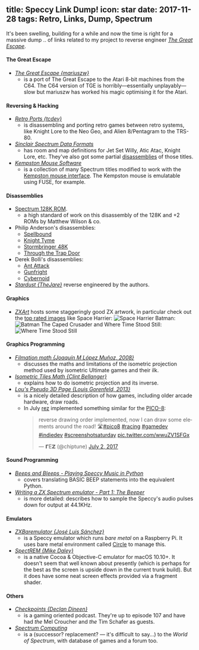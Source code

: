 title: Speccy Link Dump!
icon: star
date: 2017-11-28
tags: Retro, Links, Dump, Spectrum
----

<!-- begin summary -->

It's been swelling, building for a while and now the time is right for a massive dump .. of links related to my project to reverse engineer _[The Great Escape](https://github.com/dpt/The-Great-Escape)_.

<!-- end summary -->

#### The Great Escape

* _[The Great Escape {mariuszw}](https://atariage.com/forums/topic/239167-new-game-great-escape/)_
    * is a port of The Great Escape to the Atari 8-bit machines from the C64. The C64 version of TGE is horribly—essentially unplayably—slow but mariuszw has worked his magic optimising it for the Atari.

#### Reversing & Hacking

* _[Retro Ports {tcdev}](http://retroports.blogspot.co.uk/)_
    * is disassembling and porting retro games between retro systems, like Knight Lore to the Neo Geo, and Alien 8/Pentagram to the TRS-80.
* _[Sinclair Spectrum Data Formats](http://icemark.com/dataformats/index.html)_
    * has room and map definitions for Jet Set Willy, Atic Atac, Knight Lore, etc. They've also got some partial [disassemblies](http://icemark.com/downloads/index.html#Spectrum) of those titles.
* _[Kempston Mouse Software](http://velesoft.speccy.cz/kmsoft.htm)_
    * is a collection of many Spectrum titles modified to work with the [Kempston mouse interface](http://www.worldofspectrum.org/infoseekid.cgi?id=1000221). The Kempston mouse is emulatable using FUSE, for example.

#### Disassemblies

* [Spectrum 128K ROM](http://www.matthew-wilson.net/spectrum/rom/).
    * a high standard of work on this disassembly of the 128K and +2 ROMs by Matthew Wilson & co. 
* Philip Anderson's disassemblies:
    * [Spellbound](http://community.dur.ac.uk/philip.anderson/disassemblies/spellbound-48k/)
    * [Knight Tyme](http://community.dur.ac.uk/philip.anderson/disassemblies/knight-tyme-48k/)
    * [Stormbringer 48K](http://community.dur.ac.uk/philip.anderson/disassemblies/stormbringer-48k/)
    * [Through the Trap Door](http://community.dur.ac.uk/philip.anderson/disassemblies/throughthetrapdoor/)
* Derek Bolli's disassemblies:
    * [Ant Attack](https://derekbolli.wordpress.com/2014/12/28/cybernoid-disassembly-for-zx-spectrum/)
    * [Gunfright](https://derekbolli.wordpress.com/2015/06/10/gunfright-disassembly-for-zx-spectrum/)
    * [Cybernoid](https://derekbolli.wordpress.com/2015/05/24/ant-attack-disassembly-for-zx-spectrum/)
* _[Stardust {TheJare}](https://github.com/TheJare/stardust-48k)_ reverse engineered by the authors.

#### Graphics

* _[ZXArt](http://zxart.ee/)_ hosts some staggeringly good ZX artwork, in particular check out the [top rated images](http://zxart.ee/eng/graphics/top-rated/) like Space Harrier:
    ![Space Harrier](http://zxart.ee/zxscreen/border:0/palette:pulsar/mode:mix/type:standard/id:45313/)
    Batman:
    ![Batman The Caped Crusader](http://zxart.ee/zxscreen/border:0/mode:mix/palette:pulsar/type:standard/size:2/id:192626/)
    and Where Time Stood Still:
    ![Where Time Stood Still](http://zxart.ee/zxscreen/border:0/mode:public/palette:pulsar/type:standard/size:2/id:17185/)

#### Graphics Programming

* _[Filmation math {Joaquín M López Muñoz, 2008}](http://bannalia.blogspot.co.uk/2008/02/filmation-math.html)_
    * discusses the maths and limitations of the isometric projection method used by isometric Ultimate games and their ilk.
* _[Isometric Tiles Math {Clint Bellanger}](http://clintbellanger.net/articles/isometric_math/)_
    * explains how to do isometric projection and its inverse.
* _[Lou's Pseudo 3D Page {Louis Gorenfeld, 2013}](http://www.extentofthejam.com/pseudo/)_
    * is a nicely detailed description of how games, including older arcade hardware, draw roads.
    * In July [rez](https://twitter.com/chiptune) implemented something similar for the [PICO-8](https://www.lexaloffle.com/pico-8.php):
        <blockquote class="twitter-tweet" data-lang="en"><p lang="en" dir="ltr">reverse drawing order implemented, now I can draw some elements around the road! 🛣️<a href="https://twitter.com/hashtag/pico8?src=hash&amp;ref_src=twsrc%5Etfw">#pico8</a> <a href="https://twitter.com/hashtag/racing?src=hash&amp;ref_src=twsrc%5Etfw">#racing</a> <a href="https://twitter.com/hashtag/gamedev?src=hash&amp;ref_src=twsrc%5Etfw">#gamedev</a> <a href="https://twitter.com/hashtag/indiedev?src=hash&amp;ref_src=twsrc%5Etfw">#indiedev</a> <a href="https://twitter.com/hashtag/screenshotsaturday?src=hash&amp;ref_src=twsrc%5Etfw">#screenshotsaturday</a> <a href="https://t.co/wwuZV1SFGx">pic.twitter.com/wwuZV1SFGx</a></p>&mdash; 𝝘Ε𝝛 (@chiptune) <a href="https://twitter.com/chiptune/status/881615357907271681?ref_src=twsrc%5Etfw">July 2, 2017</a></blockquote>
        <script async src="https://platform.twitter.com/widgets.js" charset="utf-8"></script>

#### Sound Programming

* _[Beeps and Bleeps - Playing Speccy Music in Python](https://kevman3d.blogspot.co.uk/2017/01/beeps-and-bleeps-playing-speccy-music.html)_
    * covers translating BASIC BEEP statements into the equivalent Python.
* _[Writing a ZX Spectrum emulator - Part 1: The Beeper](http://www.zxasm.net/index.php/2016/07/05/writing-a-zx-spectrum-emulator-part-1-the-beeper/)_
    * is more detailed: describes how to sample the Speccy's audio pulses down for output at 44.1KHz.

#### Emulators

* _[ZXBaremulator {José Luis Sánchez}](http://zxmini.speccy.org/)_
    * is a Speccy emulator which runs *bare metal* on a Raspberry Pi. It uses bare metal environment called [Circle](https://github.com/rsta2/circle) to manage this.
* _[SpectREM {Mike Daley}](https://github.com/mikedaley/SpectREM)_
    * is a native Cocoa & Objective-C emulator for macOS 10.10+. It doesn't seem that well known about presently (which is perhaps for the best as the screen is upside down in the current trunk build). But it does have some neat screen effects provided via a fragment shader.

#### Others

* _[Checkpoints {Declan Dineen}](http://declandineen.com/checkpoints)_
    * is a gaming oriented podcast. They're up to episode 107 and have had _the_ Mel Croucher and _the_ Tim Schafer as guests.
* _[Spectrum Computing](http://spectrumcomputing.co.uk/index.php)_
    * is a (successor? replacement? — it's difficult to say...) to the _World of Spectrum_, with database of games and a forum too.

